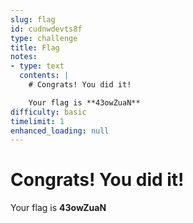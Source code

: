 ```yaml
---
slug: flag
id: cudnwdevts8f
type: challenge
title: Flag
notes:
- type: text
  contents: |
    # Congrats! You did it!

    Your flag is **43owZuaN**
difficulty: basic
timelimit: 1
enhanced_loading: null
---
```

# Congrats!  You did it!

Your flag is **43owZuaN**